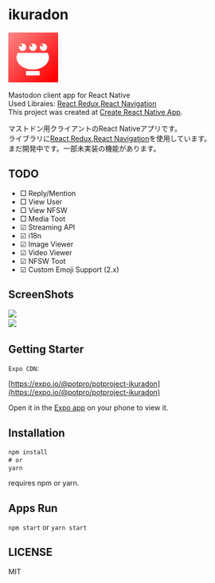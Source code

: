 
# ikuradon
<img width="100" heigth="100" src="https://github.com/potproject/ikuradon/blob/master/assets/image/icon250.png?raw=true">
   
Mastodon client app for React Native  
Used Libraies: [React Redux](https://github.com/reactjs/react-redux),[React Navigation](https://github.com/react-community/react-navigation)  
This project was created at [Create React Native App](https://github.com/react-community/create-react-native-app).  

マストドン用クライアントのReact Nativeアプリです。  
ライブラリに[React Redux](https://github.com/reactjs/react-redux),[React Navigation](https://github.com/react-community/react-navigation)を使用しています。  
まだ開発中です。一部未実装の機能があります。


## TODO
* □ Reply/Mention
* □ View User
* □ View NFSW
* □ Media Toot
* ☑ Streaming API
* ☑ i18n
* ☑ Image Viewer
* ☑ Video Viewer
* ☑ NFSW Toot
* ☑ Custom Emoji Support (2.x)

## ScreenShots
<div>
  <div style="float: left;">
    <img width="270" heigth="480" src="https://github.com/potproject/ikuradon/blob/master/screenshots/android_preview.png?raw=true">
  </div>
  <div style="clear: both;">
    <img width="270" heigth="480" src="https://github.com/potproject/ikuradon/blob/master/screenshots/ios_preview.png?raw=true">
  </div>
</div>

## Getting Starter
`Expo CDN`:

[https://expo.io/@potpro/potproject-ikuradon](https://expo.io/@potpro/potproject-ikuradon)

Open it in the [Expo app](https://expo.io) on your phone to view it.

## Installation
```
npm install
# or
yarn
```
requires npm or yarn.

##

## Apps Run
`npm start` or `yarn start`

## LICENSE

MIT
